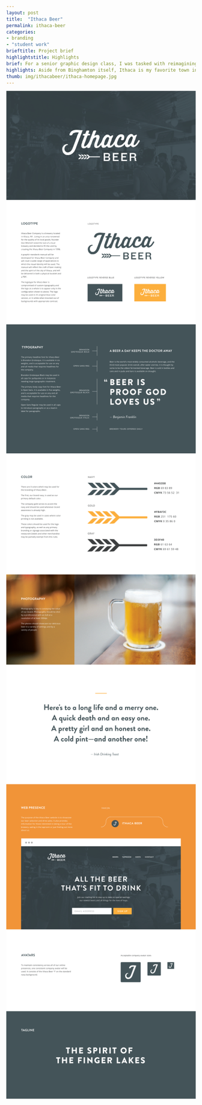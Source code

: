 ```yaml
---
layout: post
title:  "Ithaca Beer"
permalink: ithaca-beer
categories:
- branding
- "student work"
brieftitle: Project brief
highlightstitle: Highlights
brief: For a senior graphic design class, I was tasked with reimagining the identity of a local business. I chose to work on Ithaca Beer, a brewery an hour west of Binghamton. Over the course of the semester, I created a visual identity for the company and applied it across various touchpoints and mediums.
highlights: Aside from Binghamton itself, Ithaca is my favorite town in Central New York (it's gorges, as they say) and working on a brewery brand gave me tons of stuff to play with. Plus, the beer they make is actually really good, so taking a field trip there for &#8220;research purposes&#8221; was a no brainer.
thumb: img/ithacabeer/ithaca-homepage.jpg
---
```


<div class="margin-bottom-bump">
  <div class="border image-margin-bottom-bump">
    <img src="/img/ithacabeer/ithaca1.png">
  </div>
</div>
<div class="margin-bottom-bump">
  <div class="border image-margin-bottom-bump">
    <img src="/img/ithacabeer/ithaca2.png">
  </div>
</div>
<div class="margin-bottom-bump">
  <div class="border image-margin-bottom-bump">
    <img src="/img/ithacabeer/ithaca3.png">
  </div>
</div>
<div class="margin-bottom-bump">
  <div class="border image-margin-bottom-bump">
    <img src="/img/ithacabeer/ithaca4.png">
  </div>
</div>
<div class="margin-bottom-bump">
  <div class="border image-margin-bottom-bump">
    <img src="/img/ithacabeer/ithaca5.png">
  </div>
</div>
<div class="margin-bottom-bump">
  <div class="border image-margin-bottom-bump">
    <img src="/img/ithacabeer/ithaca6.png">
  </div>
</div>
<div class="margin-bottom-bump">
  <div class="border image-margin-bottom-bump">
    <img src="/img/ithacabeer/ithaca7.png">
  </div>
</div>
<div class="margin-bottom-bump">
  <div class="border image-margin-bottom-bump">
    <img src="/img/ithacabeer/ithaca8.png">
  </div>
</div>
<div class="border-flush flush--bottom">
  <img src="/img/ithacabeer/ithaca9.png">
</div>

